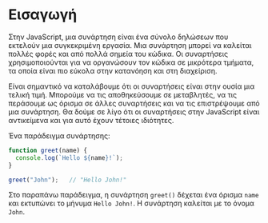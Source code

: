 # Εισαγωγή

Στην JavaScript, μια συνάρτηση είναι ένα σύνολο δηλώσεων που εκτελούν μια συγκεκριμένη εργασία. Μια συνάρτηση μπορεί να καλείται πολλές φορές και από πολλά σημεία του κώδικα. Οι συναρτήσεις χρησιμοποιούνται για να οργανώσουν τον κώδικα σε μικρότερα τμήματα, τα οποία είναι πιο εύκολα στην κατανόηση και στη διαχείριση.

Είναι σημαντικό να καταλάβουμε ότι οι συναρτήσεις είναι στην ουσία μια τελική τιμή. Μπορούμε να τις αποθηκεύσουμε σε μεταβλητές, να τις περάσουμε ως όρισμα σε άλλες συναρτήσεις και να τις επιστρέψουμε από μια συνάρτηση. Θα δούμε σε λίγο ότι οι συναρτήσεις στην JavaScript είναι αντικείμενα και για αυτό έχουν τέτοιες ιδιότητες.

Ένα παράδειγμα συνάρτησης:

<!-- prettier-ignore -->
```javascript
function greet(name) {
  console.log(`Hello ${name}!`);
}

greet("John");   // "Hello John!"
```

Στο παραπάνω παράδειγμα, η συνάρτηση `greet()` δέχεται ένα όρισμα `name` και εκτυπώνει το μήνυμα `Hello John!`. Η συνάρτηση καλείται με το όνομα `John`.
